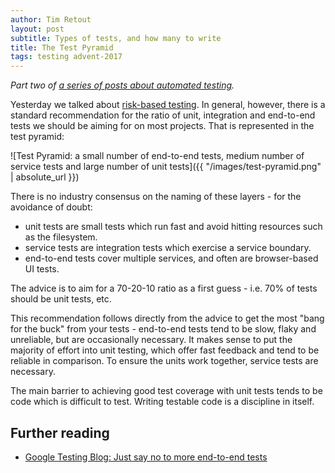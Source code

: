 ```yaml
---
author: Tim Retout
layout: post
subtitle: Types of tests, and how many to write
title: The Test Pyramid
tags: testing advent-2017
---
```


*Part two of [a series of posts about automated testing](http://tech-blog.cv-library.co.uk/tags/#advent-2017-ref).*

Yesterday we talked about [risk-based
testing](/2017/12/01/risk-based-testing/). In general, however, there
is a standard recommendation for the ratio of unit, integration and
end-to-end tests we should be aiming for on most projects. That is
represented in the test pyramid:

![Test Pyramid: a small number of end-to-end tests, medium number of service tests and large number of unit tests]({{ "/images/test-pyramid.png" | absolute_url }})

 There is no industry consensus on the naming of these layers - for
 the avoidance of doubt:

- unit tests are small tests which run fast and avoid hitting
  resources such as the filesystem.
- service tests are integration tests which exercise a service boundary.
- end-to-end tests cover multiple services, and often are browser-based
  UI tests.

The advice is to aim for a 70-20-10 ratio as a first guess - i.e. 70%
of tests should be unit tests, etc.

This recommendation follows directly from the advice to get the most
"bang for the buck" from your tests - end-to-end tests tend to be
slow, flaky and unreliable, but are occasionally necessary. It makes
sense to put the majority of effort into unit testing, which offer
fast feedback and tend to be reliable in comparison. To ensure the
units work together, service tests are necessary.

The main barrier to achieving good test coverage with unit tests tends
to be code which is difficult to test. Writing testable code is a
discipline in itself.

## Further reading

- [Google Testing Blog: Just say no to more end-to-end tests](https://testing.googleblog.com/2015/04/just-say-no-to-more-end-to-end-tests.html)
